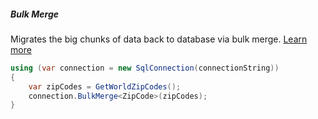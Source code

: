 <h5 class="center code-title">Bulk Merge</h5>

Migrates the big chunks of data back to database via bulk merge. [Learn more](/operation/bulkmerge)

```csharp
using (var connection = new SqlConnection(connectionString))
{
    var zipCodes = GetWorldZipCodes();
    connection.BulkMerge<ZipCode>(zipCodes);
}
```